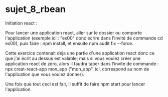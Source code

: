 # sujet_8_rbean
 Initiation react :

Pour lancer une application react, aller sur le dossier ou comporte l'application (exemple ici : "ex00" donc écrire dans l'invité de commande cd ex00),
puis faire : npm install, et ensuite npm audit fix --force.

Cette exercice contenait déja une partie d'une application react donc ce que j'ai écrit au dessus est valable; mais si vous voulez créer une 
application react de zero, alors il faudra taper dans l'invite de commande : npx creat-react-app mon_app ("mon_app", ici, correspond au nom de l'application que vous voulez donner).

Une fois que tout ceci est fait, il suffit de faire npm start pour lancer l'application.
